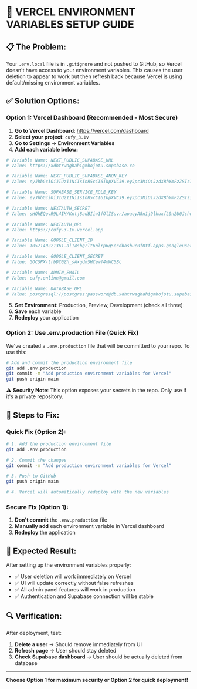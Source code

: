 # 🚀 VERCEL ENVIRONMENT VARIABLES SETUP GUIDE

## 📋 **The Problem:**
Your `.env.local` file is in `.gitignore` and not pushed to GitHub, so Vercel doesn't have access to your environment variables. This causes the user deletion to appear to work but then refresh back because Vercel is using default/missing environment variables.

## ✅ **Solution Options:**

### **Option 1: Vercel Dashboard (Recommended - Most Secure)**

1. **Go to Vercel Dashboard**: https://vercel.com/dashboard
2. **Select your project**: `cufy_3.1v`
3. **Go to Settings** → **Environment Variables**
4. **Add each variable below:**

```bash
# Variable Name: NEXT_PUBLIC_SUPABASE_URL
# Value: https://xdhtrwaghahigmbojotu.supabase.co

# Variable Name: NEXT_PUBLIC_SUPABASE_ANON_KEY  
# Value: eyJhbGciOiJIUzI1NiIsInR5cCI6IkpXVCJ9.eyJpc3MiOiJzdXBhYmFzZSIsInJlZiI6InhkaHRyd2FnaGFoaWdtYm9qb3R1Iiwicm9sZSI6ImFub24iLCJpYXQiOjE3NTU5Njk1OTYsImV4cCI6MjA3MTU0NTU5Nn0.ItDXVqjGSI-DaRCCbTCiWbopMnhXLGQiA3DMgBEzS4s

# Variable Name: SUPABASE_SERVICE_ROLE_KEY
# Value: eyJhbGciOiJIUzI1NiIsInR5cCI6IkpXVCJ9.eyJpc3MiOiJzdXBhYmFzZSIsInJlZiI6InhkaHRyd2FnaGFoaWdtYm9qb3R1Iiwicm9sZSI6InNlcnZpY2Vfcm9sZSIsImlhdCI6MTc1NTk2OTU5NiwiZXhwIjoyMDcxNTQ1NTk2fQ.jPUCz6SW5QnJBkzsfn1uy8ps8I55GgTBLOVjCAkT7g4

# Variable Name: NEXTAUTH_SECRET
# Value: sHQhEQovR9L4IH/Kntj8adBIiw1fOlISuvr/aoaoyA8n1j9lhuxfL0n2U0JchoTvv5RoZ+9I5sOsfglZMArB+g==

# Variable Name: NEXTAUTH_URL
# Value: https://cufy-3-1v.vercel.app

# Variable Name: GOOGLE_CLIENT_ID
# Value: 1057140221361-al14sbgrlt6nlrp6g5ecdboshuc0f0tf.apps.googleusercontent.com

# Variable Name: GOOGLE_CLIENT_SECRET
# Value: 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

# Variable Name: ADMIN_EMAIL
# Value: cufy.online@gmail.com

# Variable Name: DATABASE_URL
# Value: postgresql://postgres:password@db.xdhtrwaghahigmbojotu.supabase.co:5432/postgres
```

5. **Set Environment**: Production, Preview, Development (check all three)
6. **Save** each variable
7. **Redeploy** your application

### **Option 2: Use .env.production File (Quick Fix)**

We've created a `.env.production` file that will be committed to your repo. To use this:

```bash
# Add and commit the production environment file
git add .env.production
git commit -m "Add production environment variables for Vercel"
git push origin main
```

⚠️ **Security Note**: This option exposes your secrets in the repo. Only use if it's a private repository.

## 🔧 **Steps to Fix:**

### **Quick Fix (Option 2):**
```bash
# 1. Add the production environment file
git add .env.production

# 2. Commit the changes
git commit -m "Add production environment variables for Vercel"

# 3. Push to GitHub
git push origin main

# 4. Vercel will automatically redeploy with the new variables
```

### **Secure Fix (Option 1):**
1. **Don't commit** the `.env.production` file
2. **Manually add** each environment variable in Vercel dashboard
3. **Redeploy** the application

## 🎯 **Expected Result:**
After setting up the environment variables properly:
- ✅ User deletion will work immediately on Vercel
- ✅ UI will update correctly without false refreshes
- ✅ All admin panel features will work in production
- ✅ Authentication and Supabase connection will be stable

## 🔍 **Verification:**
After deployment, test:
1. **Delete a user** → Should remove immediately from UI
2. **Refresh page** → User should stay deleted
3. **Check Supabase dashboard** → User should be actually deleted from database

---
**Choose Option 1 for maximum security or Option 2 for quick deployment!**
